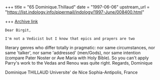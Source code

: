 +++
title = "65 Dominique.Thillaud"
date = "1997-06-06"
upstream_url = "https://list.indology.info/pipermail/indology/1997-June/008400.html"

+++
[Archive link](https://list.indology.info/pipermail/indology/1997-June/008400.html)

	Dear Birgit,

	I'm not a Vedicist but I know that epics and prayers are two
literary genres who differ totally in pragmatic: nor same circumstances,
nor same 'talker', nor same 'addressed' (men/Gods), nor same intention
(compare Pater Noster or Ave Maria with Holy Bible). So you can't apply
Parry's work to the Vedas and Renou was quite right.
	Regards,
Dominique

Dominique THILLAUD
Universite' de Nice Sophia-Antipolis, France






